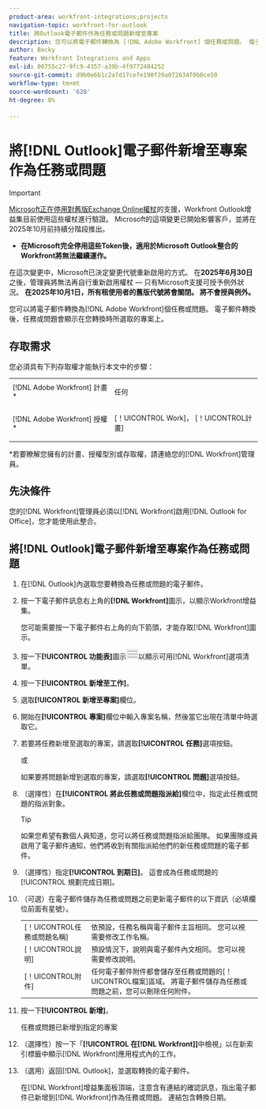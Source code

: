 ```yaml
---
product-area: workfront-integrations;projects
navigation-topic: workfront-for-outlook
title: 將Outlook電子郵件作為任務或問題新增至專案
description: 您可以將電子郵件轉換為 [!DNL Adobe Workfront] 個任務或問題。 電子郵件轉換後，任務或問題會顯示在您轉換時所選取的專案上。
author: Becky
feature: Workfront Integrations and Apps
exl-id: 00755c27-9fc9-4357-a39b-4f9772484252
source-git-commit: d9b0e6b1c2afd17cefe190f29a072634f0b0ce50
workflow-type: tm+mt
source-wordcount: '628'
ht-degree: 0%

---
```


# 將[!DNL Outlook]電子郵件新增至專案作為任務或問題

>[!IMPORTANT]
>
>[Microsoft正在停用對舊版Exchange Online權杖](https://learn.microsoft.com/en-us/office/dev/add-ins/outlook/faq-nested-app-auth-outlook-legacy-tokens)的支援，Workfront Outlook增益集目前使用這些權杖進行驗證。 Microsoft的這項變更已開始影響客戶，並將在2025年10月前持續分階段推出。
>
>* **在Microsoft完全停用這些Token後，適用於Microsoft Outlook整合的Workfront將無法繼續運作。**
>
>在這次變更中，Microsoft已決定變更代號重新啟用的方式。 在&#x200B;**2025年6月30日**&#x200B;之後，管理員將無法再自行重新啟用權杖 — 只有Microsoft支援可授予例外狀況。 **在2025年10月1日，所有租使用者的舊版代號將會關閉。 將不會授與例外。**

您可以將電子郵件轉換為[!DNL Adobe Workfront]個任務或問題。 電子郵件轉換後，任務或問題會顯示在您轉換時所選取的專案上。

## 存取需求

您必須具有下列存取權才能執行本文中的步驟：

<table style="table-layout:auto"> 
 <col> 
 <col> 
 <tbody> 
  <tr> 
   <td role="rowheader">[!DNL Adobe Workfront] 計畫*</td> 
   <td> <p>任何</p> </td> 
  </tr> 
  <tr> 
   <td role="rowheader">[!DNL Adobe Workfront] 授權*</td> 
   <td> <p>[！UICONTROL Work]， [！UICONTROL計畫]</p> </td> 
  </tr> 
 </tbody> 
</table>

&#42;若要瞭解您擁有的計畫、授權型別或存取權，請連絡您的[!DNL Workfront]管理員。

## 先決條件

您的[!DNL Workfront]管理員必須以[!DNL Workfront]啟用[!DNL Outlook for Office]，您才能使用此整合。

## 將[!DNL Outlook]電子郵件新增至專案作為任務或問題

1. 在[!DNL Outlook]內選取您要轉換為任務或問題的電子郵件。
1. 按一下電子郵件訊息右上角的&#x200B;**[!DNL Workfront]**&#x200B;圖示，以顯示Workfront增益集。

   您可能需要按一下電子郵件右上角的向下箭頭，才能存取[!DNL Workfront]圖示。

1. 按一下&#x200B;**[!UICONTROL 功能表]**&#x200B;圖示![o365_addin_menu_icon.png](assets/o365-addin-menu2-icon.png)以顯示可用[!DNL Workfront]選項清單。



1. 按一下&#x200B;**[!UICONTROL 新增至工作]**。

1. 選取&#x200B;**[!UICONTROL 新增至專案]**&#x200B;欄位。
1. 開始在&#x200B;**[!UICONTROL 專案]**&#x200B;欄位中輸入專案名稱，然後當它出現在清單中時選取它。
1. 若要將任務新增至選取的專案，請選取&#x200B;**[!UICONTROL 任務]**&#x200B;選項按鈕。

   或

   如果要將問題新增到選取的專案，請選取&#x200B;**[!UICONTROL 問題]**&#x200B;選項按鈕。

1. （選擇性）在&#x200B;**[!UICONTROL 將此任務或問題指派給]**&#x200B;欄位中，指定此任務或問題的指派對象。

   >[!TIP]
   >
   >如果您希望有數個人員知道，您可以將任務或問題指派給團隊。 如果團隊成員啟用了電子郵件通知，他們將收到有關指派給他們的新任務或問題的電子郵件。


1. （選擇性）指定&#x200B;**[!UICONTROL 到期日]**。 這會成為任務或問題的[!UICONTROL 規劃完成日期]。
1. （可選）在電子郵件儲存為任務或問題之前更新電子郵件的以下資訊（必填欄位前面有星號）。

   <table style="table-layout:auto">
      <tr>
        <td>[！UICONTROL任務或問題名稱]</td>
        <td>依預設，任務名稱與電子郵件主旨相同。 您可以視需要修改工作名稱。</td>
        <td></td>
      </tr>
      <tr>
        <td>[！UICONTROL說明]</td>
        <td>預設情況下，說明與電子郵件內文相同。 您可以視需要修改說明。</td>
      </tr>
      <tr>
        <td>[！UICONTROL附件]</td>
        <td>任何電子郵件附件都會儲存至任務或問題的[！UICONTROL檔案]區域。 將電子郵件儲存為任務或問題之前，您可以刪除任何附件。</td>
      </tr>
   </table>

1. 按一下&#x200B;**[!UICONTROL 新增]**。

   任務或問題已新增到指定的專案

1. （選擇性）按一下「**[!UICONTROL 在[!DNL Workfront]]**&#x200B;中檢視」以在新索引標籤中顯示[!DNL Workfront]應用程式內的工作。

1. （選用）返回[!DNL Outlook]，並選取轉換的電子郵件。

   在[!DNL Workfront]增益集面板頂端，注意含有連結的確認訊息，指出電子郵件已新增到[!DNL Workfront]作為任務或問題。 連結包含轉換日期。



